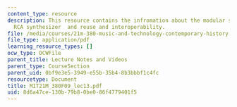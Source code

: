 ```yaml
---
content_type: resource
description: This resource contains the infromation about the modular synthesizers,
  RCA synthesizer  and reuse and interoperability.
file: /media/courses/21m-380-music-and-technology-contemporary-history-and-aesthetics-fall-2009/8d6a47ce130b79b80be086f4779401f5_MIT21M_380F09_lec13.pdf
file_type: application/pdf
learning_resource_types: []
ocw_type: OCWFile
parent_title: Lecture Notes and Videos
parent_type: CourseSection
parent_uid: 0bf9e3e5-3949-e55b-35b4-8b3bbbf1c4fc
resourcetype: Document
title: MIT21M_380F09_lec13.pdf
uid: 8d6a47ce-130b-79b8-0be0-86f4779401f5
---
```

